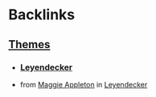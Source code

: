 
# Backlinks
## [Themes](<Themes.md>)
- ### [Leyendecker](<Leyendecker.md>)

- from [Maggie Appleton](<Maggie Appleton.md>) in [Leyendecker](<Leyendecker.md>)

